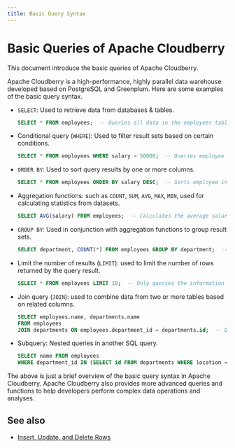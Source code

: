 ```yaml
---
title: Basic Query Syntax
---
```


# Basic Queries of Apache Cloudberry

This document introduce the basic queries of Apache Cloudberry.

Apache Cloudberry is a high-performance, highly parallel data warehouse developed based on PostgreSQL and Greenplum. Here are some examples of the basic query syntax.

- `SELECT`: Used to retrieve data from databases & tables.

    ```sql
    SELECT * FROM employees;  -- Queries all data in the employees table.
    ```

- Conditional query (`WHERE`): Used to filter result sets based on certain conditions.

    ```sql
    SELECT * FROM employees WHERE salary > 50000;  -- Queries employee information with salary exceeding 50,000.
    ```

- `ORDER BY`: Used to sort query results by one or more columns.

    ```sql
    SELECT * FROM employees ORDER BY salary DESC;  -- Sorts employee information in descending order by salary.
    ```

- Aggregation functions: such as `COUNT`, `SUM`, `AVG`, `MAX`, `MIN`, used for calculating statistics from datasets.

    ```sql
    SELECT AVG(salary) FROM employees;  -- Calculates the average salary of employees.
    ```

- `GROUP BY`: Used in conjunction with aggregation functions to group result sets.

    ```sql
    SELECT department, COUNT(*) FROM employees GROUP BY department;  -- Counts the number of employees by department.
    ```

- Limit the number of results (`LIMIT`): used to limit the number of rows returned by the query result.

    ```sql
    SELECT * FROM employees LIMIT 10;  -- Only queries the information of the first 10 employees.
    ```

- Join query (`JOIN`): used to combine data from two or more tables based on related columns.

    ```sql
    SELECT employees.name, departments.name 
    FROM employees 
    JOIN departments ON employees.department_id = departments.id;  -- Queries employees and their corresponding department names.
    ```

- Subquery: Nested queries in another SQL query.

    ```sql
    SELECT name FROM employees 
    WHERE department_id IN (SELECT id FROM departments WHERE location = 'New York');  -- Queries all employees working in New York.
    ```

The above is just a brief overview of the basic query syntax in Apache Cloudberry. Apache Cloudberry also provides more advanced queries and functions to help developers perform complex data operations and analyses.

## See also

- [Insert, Update, and Delete Rows](../operate-with-db-objects/insert-update-delete-rows.md)
